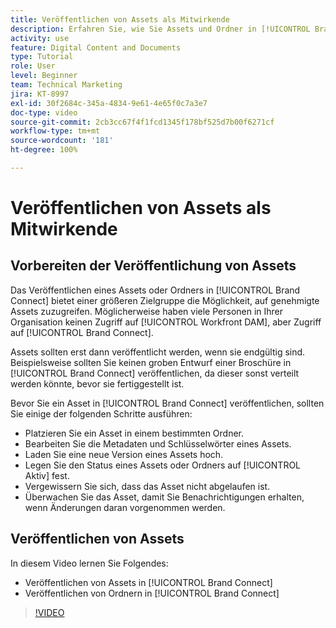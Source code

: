 ```yaml
---
title: Veröffentlichen von Assets als Mitwirkende
description: Erfahren Sie, wie Sie Assets und Ordner in [!UICONTROL Brand Connect] in [!UICONTROL Workfront DAM] veröffentlichen.
activity: use
feature: Digital Content and Documents
type: Tutorial
role: User
level: Beginner
team: Technical Marketing
jira: KT-8997
exl-id: 30f2684c-345a-4834-9e61-4e65f0c7a3e7
doc-type: video
source-git-commit: 2cb3cc67f4f1fcd1345f178bf525d7b00f6271cf
workflow-type: tm+mt
source-wordcount: '181'
ht-degree: 100%

---
```


# Veröffentlichen von Assets als Mitwirkende

## Vorbereiten der Veröffentlichung von Assets

Das Veröffentlichen eines Assets oder Ordners in [!UICONTROL Brand Connect] bietet einer größeren Zielgruppe die Möglichkeit, auf genehmigte Assets zuzugreifen. Möglicherweise haben viele Personen in Ihrer Organisation keinen Zugriff auf [!UICONTROL Workfront DAM], aber Zugriff auf [!UICONTROL Brand Connect].

Assets sollten erst dann veröffentlicht werden, wenn sie endgültig sind. Beispielsweise sollten Sie keinen groben Entwurf einer Broschüre in [!UICONTROL Brand Connect] veröffentlichen, da dieser sonst verteilt werden könnte, bevor sie fertiggestellt ist.

Bevor Sie ein Asset in [!UICONTROL Brand Connect] veröffentlichen, sollten Sie einige der folgenden Schritte ausführen:

* Platzieren Sie ein Asset in einem bestimmten Ordner.
* Bearbeiten Sie die Metadaten und Schlüsselwörter eines Assets.
* Laden Sie eine neue Version eines Assets hoch.
* Legen Sie den Status eines Assets oder Ordners auf [!UICONTROL Aktiv] fest.
* Vergewissern Sie sich, dass das Asset nicht abgelaufen ist.
* Überwachen Sie das Asset, damit Sie Benachrichtigungen erhalten, wenn Änderungen daran vorgenommen werden.

## Veröffentlichen von Assets

In diesem Video lernen Sie Folgendes:

* Veröffentlichen von Assets in [!UICONTROL Brand Connect]
* Veröffentlichen von Ordnern in [!UICONTROL Brand Connect]

>[!VIDEO](https://video.tv.adobe.com/v/335257/?quality=12&learn=on)
